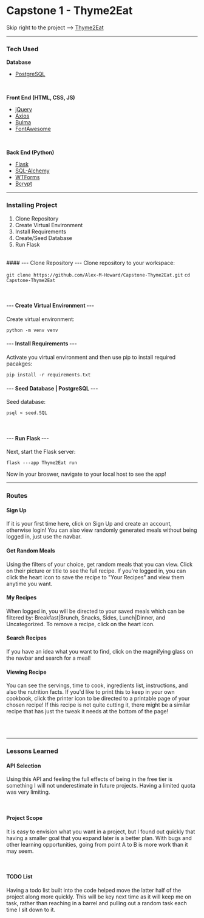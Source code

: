# Capstone 1 - Thyme2Eat
Skip right to the project --> [Thyme2Eat](https://thyme2eat.up.railway.app)
<hr>

### Tech Used
**Database**
* [PostgreSQL](https://www.postgresql.org/)
<br>

**Front End (HTML, CSS, JS)**
* [jQuery](https://api.jquery.com/)
* [Axios](https://axios-http.com/)
* [Bulma](https://bulma.io) 
* [FontAwesome](https://fontawesome.com/)

<br>

**Back End (Python)**
* [Flask](https://flask.palletsprojects.com/en/2.2.x/)
* [SQL-Alchemy](https://flask-sqlalchemy.palletsprojects.com/)
* [WTForms](https://wtforms.readthedocs.io/en/3.0.x/)
* [Bcrypt](https://github.com/pyca/bcrypt/)

<hr>

### Installing Project
1. Clone Repository
2. Create Virtual Environment
3. Install Requirements
4. Create/Seed Database
5. Run Flask

<br>
#### --- Clone Repository ---
Clone repository to your workspace:

`git clone https://github.com/Alex-M-Howard/Capstone-Thyme2Eat.git`
`cd Capstone-Thyme2Eat`

<br>

#### --- Create Virtual Environment ---
Create virtual environment:

`python -m venv venv`
<br>

#### --- Install Requirements ---
Activate you virtual environment and then use pip to install required pacakges:

`pip install -r requirements.txt`
<br>

#### --- Seed Database | PostgreSQL ---
Seed database:

`psql < seed.SQL`

<br>

#### --- Run Flask ---
Next, start the Flask server:

`flask ---app Thyme2Eat run`

Now in your broswer, navigate to your local host to see the app!

<hr>

### Routes 
#### Sign Up
If it is your first time here, click on Sign Up and create an account, otherwise login! You can also view randomly generated meals without being logged in, just use the navbar.
<br>

#### Get Random Meals
Using the filters of your choice, get random meals that you can view. Click on their picture or title to see the full recipe. If you're logged in, you can click the heart icon to save the recipe to "Your Recipes" and view them anytime you want. 
<br>

#### My Recipes
When logged in, you will be directed to your saved meals which can be filtered by: Breakfast|Brunch, Snacks, Sides, Lunch|Dinner, and Uncategorized. To remove a recipe, click on the heart icon.
<br>

#### Search Recipes
If you have an idea what you want to find, click on the magnifying glass on the navbar and search for a meal!
<br>

#### Viewing Recipe
You can see the servings, time to cook, ingredients list, instructions, and also the nutrition facts. If you'd like to print this to keep in your own cookbook, click the printer icon to be directed to a printable page of your chosen recipe! If this recipe is not quite cutting it, there might be a similar recipe that has just the tweak it needs at the bottom of the page!


<br>
<br>
<hr>

### Lessons Learned

#### API Selection
Using this API and feeling the full effects of being in the free tier is something I will not underestimate in future projects. Having a limited quota was very limiting.

<br>

#### Project Scope
It is easy to envision what you want in a project, but I found out quickly that having a smaller goal that you expand later is a better plan. With bugs and other learning opportunities, going from point A to B is more work than it may seem. 

<br>

#### TODO List
Having a todo list built into the code helped move the latter half of the project along more quickly. This will be key next time as it will keep me on task, rather than reaching in a barrel and pulling out a random task each time I sit down to it. 

